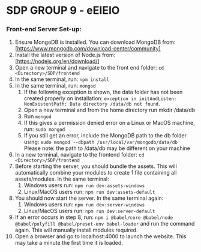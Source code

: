 # SDP GROUP 9 - eEIEIO

### Front-end Server Set-up:
1. Ensure MongoDB is installed. You can download MongoDB from: [https://www.mongodb.com/download-center/community]
2. Install the latest version of Node.js from: [https://nodejs.org/en/download/]
3. Open a new terminal and navigate to the front end folder: `cd  <Directory>/SDP/frontend`
4. In the same terminal, run: `npm install` 
5. In the same terminal, run: `mongod `
   1. If the following exception is shown, the data folder has not been created properly on installation:
    `exception in initAndListen: NonExistentPath: Data directory /data/db not found. `
   2. Open a new terminal and from the home directory run mkdir /data/db
   3. Run `mongod`
   4. If this gives a permission denied error on a Linux or MacOS machine, run: `sudo mongod`
   5. If you still get an error, include the MongoDB path to the db folder using:
    `sudo mongod --dbpath /usr/local/var/mongodb/data/db`
    Please note: the path to /data/db may be different on your machine
6. In a new terminal, navigate to the frontend folder: `cd <Directory>/SDP/frontend`
7. Before starting the server, you should bundle the assets. This will automatically combine your modules to create 1 file containing all assets/modules. In the same terminal:
   1. Windows users run: `npm run dev:assets-windows`
   2. Linux/MacOS users run: `npm run dev:assets-default`
8. You should now start the server. In the same terminal again:
   1. Windows users run: `npm run dev:server-windows`
   2. Linux/MacOS users run: `npm run dev:server-default`
9. If an error occurs in step 8, run: `npm i @babel/core @babel/node @babel/polyfill @babel/preset-env babel-loader` and run the command again. This will manually install modules required.
10. Open a browser and go to localhost:4000 to launch the website. This may take a minute the first time it is loaded. 


